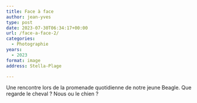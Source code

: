 ```yaml
---
title: Face à face
author: jean-yves
type: post
date: 2023-07-30T06:34:17+00:00
url: /face-a-face-2/
categories:
  - Photographie
years:
  - 2023
format: image
address: Stella-Plage

---
```

Une rencontre lors de la promenade quotidienne de notre jeune Beagle. Que regarde le cheval ? Nous ou le chien ?